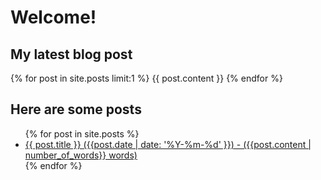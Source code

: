 # Welcome!

## My latest blog post

{% for post in site.posts limit:1 %}
{{ post.content }}
{% endfor %}

## Here are some posts

<ul>
  {% for post in site.posts %}
    <li>
      <a href="{{ post.url | remove: ".html" }}">{{ post.title }} ({{post.date | date: '%Y-%m-%d' }}) - ({{post.content | number_of_words}} words)</a>
    </li>
  {% endfor %}
</ul>